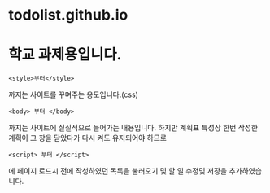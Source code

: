 # todolist.github.io 
# 학교 과제용입니다.
```
<style>부터</style> 
```
까지는 사이트를 꾸며주는 용도입니다.(css)
```
<body> 부터 </body>
```
까지는 사이트에 실질적으로 들어가는 내용입니다.
하지만 계획표 특성상 한번 작성한 계획이 그 창을 닫았다가 다시 켜도 유지되어야 하므로 
```
<script> 부터 </script>
```
에 페이지 로드시 전에 작성하였던 목록을 불러오기 및 할 일 수정및 저장을 추가하였습니다.
